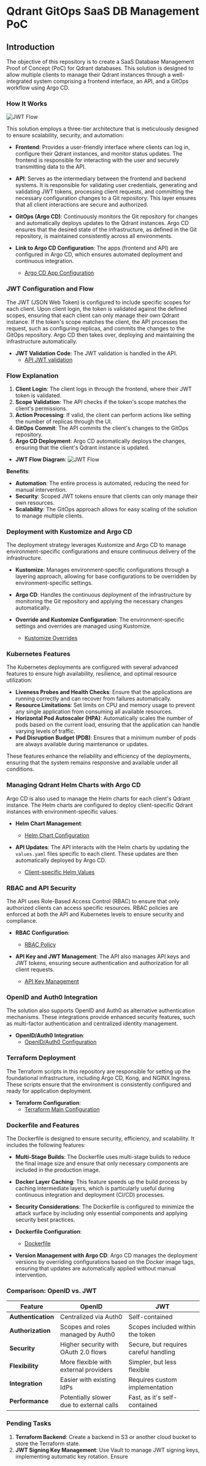 # Qdrant GitOps SaaS DB Management PoC

## Introduction

The objective of this repository is to create a SaaS Database Management Proof of Concept (PoC) for Qdrant databases. This solution is designed to allow multiple clients to manage their Qdrant instances through a well-integrated system comprising a frontend interface, an API, and a GitOps workflow using Argo CD.

### How It Works

![JWT Flow](images/qdraw-flow.png)


This solution employs a three-tier architecture that is meticulously designed to ensure scalability, security, and automation:

- **Frontend**: Provides a user-friendly interface where clients can log in, configure their Qdrant instances, and monitor status updates. The frontend is responsible for interacting with the user and securely transmitting data to the API.
  
- **API**: Serves as the intermediary between the frontend and backend systems. It is responsible for validating user credentials, generating and validating JWT tokens, processing client requests, and committing the necessary configuration changes to a Git repository. This layer ensures that all client interactions are secure and authorized.

- **GitOps (Argo CD)**: Continuously monitors the Git repository for changes and automatically deploys updates to the Qdrant instances. Argo CD ensures that the desired state of the infrastructure, as defined in the Git repository, is maintained consistently across all environments.

- **Link to Argo CD Configuration**: The apps (frontend and API) are configured in Argo CD, which ensures automated deployment and continuous integration.
  - [Argo CD App Configuration](https://github.com/morettimaxi/qdrant-gitops/blob/master/argo-cd/applications/kustomize/argo.yaml)

### JWT Configuration and Flow

The JWT (JSON Web Token) is configured to include specific scopes for each client. Upon client login, the token is validated against the defined scopes, ensuring that each client can only manage their own Qdrant instance. If the token's scope matches the client, the API processes the request, such as configuring replicas, and commits the changes to the GitOps repository. Argo CD then takes over, deploying and maintaining the infrastructure automatically.

- **JWT Validation Code**: The JWT validation is handled in the API.
  - [API JWT validation](https://github.com/morettimaxi/qdrant-gitops/blob/fe4e21ae102843c49531c8c8e2a8403ad50c8dcc/source/api/index.js#L43)

### Flow Explanation

1. **Client Login**: The client logs in through the frontend, where their JWT token is validated.
2. **Scope Validation**: The API checks if the token's scope matches the client's permissions.
3. **Action Processing**: If valid, the client can perform actions like setting the number of replicas through the UI.
4. **GitOps Commit**: The API commits the client's changes to the GitOps repository.
5. **Argo CD Deployment**: Argo CD automatically deploys the changes, ensuring that the client's Qdrant instance is updated.

- **JWT Flow Diagram**:
![JWT Flow](images/jwt-flow.png)

**Benefits**:
- **Automation**: The entire process is automated, reducing the need for manual intervention.
- **Security**: Scoped JWT tokens ensure that clients can only manage their own resources.
- **Scalability**: The GitOps approach allows for easy scaling of the solution to manage multiple clients.

### Deployment with Kustomize and Argo CD

The deployment strategy leverages Kustomize and Argo CD to manage environment-specific configurations and ensure continuous delivery of the infrastructure.

- **Kustomize**: Manages environment-specific configurations through a layering approach, allowing for base configurations to be overridden by environment-specific settings.
- **Argo CD**: Handles the continuous deployment of the infrastructure by monitoring the Git repository and applying the necessary changes automatically.

- **Override and Kustomize Configuration**: The environment-specific settings and overrides are managed using Kustomize.
  - [Kustomize Overrides](https://github.com/morettimaxi/qdrant-gitops/blob/master/argo-cd/applications/kustomize/overlays/prod/kustomization.yaml)

### Kubernetes Features

The Kubernetes deployments are configured with several advanced features to ensure high availability, resilience, and optimal resource utilization:

- **Liveness Probes and Health Checks**: Ensure that the applications are running correctly and can recover from failures automatically.
- **Resource Limitations**: Set limits on CPU and memory usage to prevent any single application from consuming all available resources.
- **Horizontal Pod Autoscaler (HPA)**: Automatically scales the number of pods based on the current load, ensuring that the application can handle varying levels of traffic.
- **Pod Disruption Budget (PDB)**: Ensures that a minimum number of pods are always available during maintenance or updates.

These features enhance the reliability and efficiency of the deployments, ensuring that the system remains responsive and available under all conditions.

### Managing Qdrant Helm Charts with Argo CD

Argo CD is also used to manage the Helm charts for each client's Qdrant instance. The Helm charts are configured to deploy client-specific Qdrant instances with environment-specific values.

- **Helm Chart Management**:
  - [Helm Chart Configuration](https://github.com/morettimaxi/qdrant-gitops/blob/master/argo-cd/clients.yaml)

- **API Updates**: The API interacts with the Helm charts by updating the `values.yaml` files specific to each client. These updates are then automatically deployed by Argo CD.
  - [Client-specific Helm Values](https://github.com/morettimaxi/qdrant-gitops/blob/master/argo-cd/clients/helm/client1/values.yaml)

### RBAC and API Security

The API uses Role-Based Access Control (RBAC) to ensure that only authorized clients can access specific resources. RBAC policies are enforced at both the API and Kubernetes levels to ensure security and compliance.

- **RBAC Configuration**:
  - [RBAC Policy](https://github.com/morettimaxi/qdrant-gitops/blob/fe4e21ae102843c49531c8c8e2a8403ad50c8dcc/argo-cd/clients.yaml)

- **API Key and JWT Management**: The API also manages API keys and JWT tokens, ensuring secure authentication and authorization for all client requests.
  - [API Key Management](https://github.com/morettimaxi/qdrant-gitops/blob/fe4e21ae102843c49531c8c8e2a8403ad50c8dcc/source/api/index.js#L59)

### OpenID and Auth0 Integration

The solution also supports OpenID and Auth0 as alternative authentication mechanisms. These integrations provide enhanced security features, such as multi-factor authentication and centralized identity management.

- **OpenID/Auth0 Integration**:
  - [OpenID/Auth0 Configuration](https://github.com/morettimaxi/qdrant-gitops/blob/fe4e21ae102843c49531c8c8e2a8403ad50c8dcc/source/api/auth.js)

### Terraform Deployment

The Terraform scripts in this repository are responsible for setting up the foundational infrastructure, including Argo CD, Kong, and NGINX Ingress. These scripts ensure that the environment is consistently configured and ready for application deployment.

- **Terraform Configuration**:
  - [Terraform Main Configuration](https://github.com/morettimaxi/qdrant-gitops/blob/fe4e21ae102843c49531c8c8e2a8403ad50c8dcc/terraform/main.tf)

### Dockerfile and Features

The Dockerfile is designed to ensure security, efficiency, and scalability. It includes the following features:

- **Multi-Stage Builds**: The Dockerfile uses multi-stage builds to reduce the final image size and ensure that only necessary components are included in the production image.
- **Docker Layer Caching**: This feature speeds up the build process by caching intermediate layers, which is particularly useful during continuous integration and deployment (CI/CD) processes.
- **Security Considerations**: The Dockerfile is configured to minimize the attack surface by including only essential components and applying security best practices.

- **Dockerfile Configuration**:
  - [Dockerfile](https://github.com/morettimaxi/qdrant-gitops/blob/fe4e21ae102843c49531c8c8e2a8403ad50c8dcc/source/docker/Dockerfile)

- **Version Management with Argo CD**: Argo CD manages the deployment versions by overriding configurations based on the Docker image tags, ensuring that updates are automatically applied without manual intervention.

### Comparison: OpenID vs. JWT

| Feature             | OpenID                                | JWT                                    |
|---------------------|---------------------------------------|----------------------------------------|
| **Authentication**  | Centralized via Auth0                 | Self-contained                         |
| **Authorization**   | Scopes and roles managed by Auth0     | Scopes included within the token       |
| **Security**        | Higher security with OAuth 2.0 flows  | Secure, but requires careful handling  |
| **Flexibility**     | More flexible with external providers | Simpler, but less flexible             |
| **Integration**     | Easier with existing IdPs             | Requires custom implementation         |
| **Performance**     | Potentially slower due to external calls | Fast, as it's self-contained        |

### Pending Tasks

1. **Terraform Backend**: Create a backend in S3 or another cloud bucket to store the Terraform state.
2. **JWT Signing Key Management**: Use Vault to manage JWT signing keys, implementing automatic key rotation. Ensure
